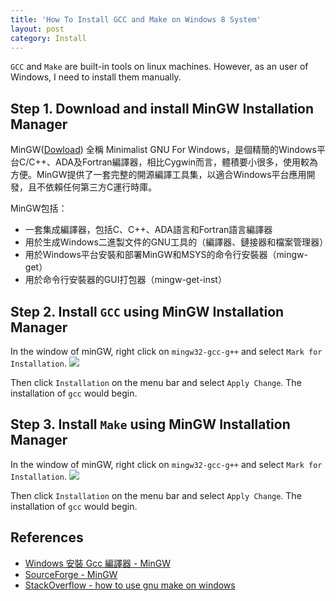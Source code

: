 ```yaml
---
title: 'How To Install GCC and Make on Windows 8 System'
layout: post
category: Install
---
```


`GCC` and `Make` are built-in tools on linux machines.   However, as an user of Windows, I need to install them manually.

<!--more-->

## Step 1. Download and install MinGW Installation Manager

MinGW([Dowload](https://sourceforge.net/projects/mingw/)) 全稱 Minimalist GNU For Windows，是個精簡的Windows平台C/C++、ADA及Fortran編譯器，相比Cygwin而言，體積要小很多，使用較為方便。MinGW提供了一套完整的開源編譯工具集，以適合Windows平台應用開發，且不依賴任何第三方C運行時庫。

MinGW包括：
- 一套集成編譯器，包括C、C++、ADA語言和Fortran語言編譯器
- 用於生成Windows二進製文件的GNU工具的（編譯器、鏈接器和檔案管理器）
- 用於Windows平台安裝和部署MinGW和MSYS的命令行安裝器（mingw-get）
- 用於命令行安裝器的GUI打包器（mingw-get-inst）

## Step 2. Install `GCC` using MinGW Installation Manager

In the window of minGW, right click on `mingw32-gcc-g++` and select `Mark for Installation`.
![](https://i.imgur.com/oeL8TYt.png)

Then click `Installation` on the menu bar and select `Apply Change`. The installation of `gcc` would begin.

## Step 3. Install `Make` using MinGW Installation Manager

In the window of minGW, right click on `mingw32-gcc-g++` and select `Mark for Installation`.
![](https://i.imgur.com/zGGiGRe.png)


Then click `Installation` on the menu bar and select `Apply Change`. The installation of `gcc` would begin.

## References

- [Windows 安裝 Gcc 編譯器 - MinGW](http://blog.jex.tw/blog/2013/12/17/windows-install-gcc-compiler-mingw/)
- [SourceForge - MinGW](https://sourceforge.net/projects/mingw/)
- [StackOverflow - how to use gnu make on windows](http://stackoverflow.com/questions/12881854/how-to-use-gnu-make-on-windows)